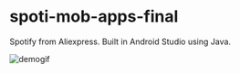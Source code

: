 # spoti-mob-apps-final

Spotify from Aliexpress. Built in Android Studio using Java.

![demogif](https://github.com/ajikia15/spoti-mob-apps-final/assets/122599397/3cdf2ca5-b298-437f-9a41-a3453f9ef73c)
